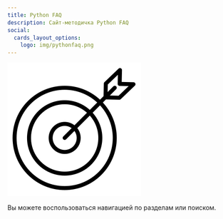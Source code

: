 ```yaml
---
title: Python FAQ
description: Сайт-методичка Python FAQ
social:
  cards_layout_options:
    logo: img/pythonfaq.png
---
```


![Target](img/target_small.svg)

Вы можете воспользоваться навигацией по разделам или поиском.

